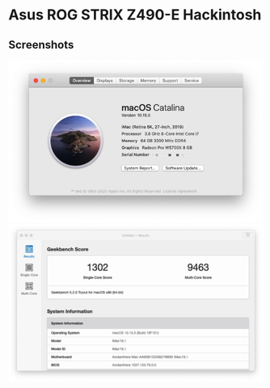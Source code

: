 # Asus ROG STRIX Z490-E Hackintosh


## Screenshots

<img src="Xnip2020-06-16_22-53-50.jpg" alt="Overview"/>
<img src="Xnip2020-06-16_22-51-47.jpg" alt="CPU"/>